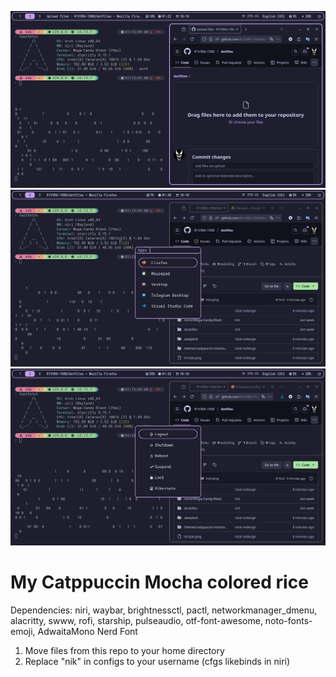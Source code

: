 ![](preview.png)
![](./apps.png)
![](./powermenu.png)

# My Catppuccin Mocha colored rice

Dependencies: niri, waybar, brightnessctl, pactl, networkmanager_dmenu, alacritty, swww, rofi, starship, pulseaudio, otf-font-awesome, noto-fonts-emoji, AdwaitaMono Nerd Font

1. Move files from this repo to your home directory
2. Replace "nik" in configs to your username (cfgs likebinds in niri)
